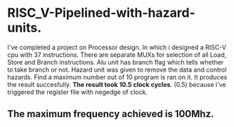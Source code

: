 # RISC_V-Pipelined-with-hazard-units.
I've completed a project on Processor design. In which i designed a RISC-V cpu with 37 instructions. There are separate MUXs for selection of all Load, Store and Branch instructions. Alu unit has branch flag which tells whether to take branch or not. Hazard unit was given to remove the data and control hazards.
Find a maximum number out of 10 program is ran on it. It produces the result succesfully.
$\textbf{The result took 10.5 clock cycles}$. (0.5) because i've triggered the register file with negedge of clock.
## The maximum frequency achieved is 100Mhz.

